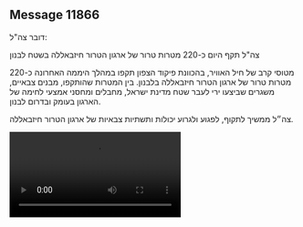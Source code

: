 ## Message 11866

דובר צה"ל:

צה"ל תקף היום כ-220 מטרות טרור של ארגון הטרור חיזבאללה בשטח לבנון

מטוסי קרב של חיל האוויר, בהכוונת פיקוד הצפון תקפו במהלך היממה האחרונה כ-220 מטרות טרור של ארגון הטרור חיזבאללה בלבנון. 
בין המטרות שהותקפו, מבנים צבאיים, משגרים שביצעו ירי לעבר שטח מדינת ישראל, מחבלים ומחסני אמצעי לחימה של הארגון בעומק ובדרום לבנון.

צה״ל ממשיך לתקוף, לפגוע ולגרוע יכולות ותשתיות צבאיות של ארגון הטרור חיזבאללה.

![Video](https://data.iron-swords.co.il/2024/September/26/11866/11866_media.mp4)
